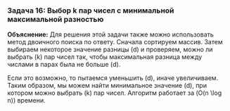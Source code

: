 ### Задача 16: Выбор k пар чисел с минимальной максимальной разностью

**Объяснение:**
Для решения этой задачи также можно использовать метод двоичного поиска по ответу. Сначала сортируем массив. Затем выбираем некоторое значение разницы \(d\) и проверяем, можно ли выбрать \(k\) пар чисел так, чтобы максимальная разница между числами в парах была не больше \(d\).

Если это возможно, то пытаемся уменьшить \(d\), иначе увеличиваем. Таким образом, мы можем найти минимальное значение \(d\), при котором можно выбрать \(k\) пар чисел. Алгоритм работает за \(O(n \log n)\) времени.